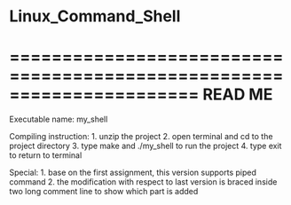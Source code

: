 # Linux_Command_Shell
======================================================================
		                      	READ ME
======================================================================

Executable name:	my_shell

Compiling instruction:	1. unzip the project
			2. open terminal and cd to the project directory
			3. type make and ./my_shell to run the project
			4. type exit to return to terminal

Special:		1. base on the first assignment, this version supports piped command
			2. the modification with respect to last version is braced inside two long 					comment line to show which part is added
